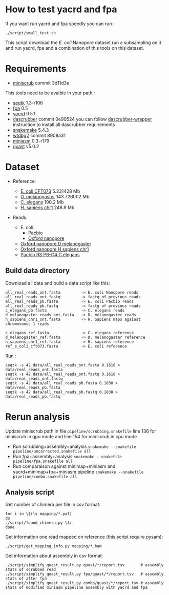 # How to test yacrd and fpa

If you want run yacrd and fpa speedly you can run :

```
./script/small_test.sh
```

This script download the *E. coli* Nanopore dataset run a subsampling on it and run yacrd, fpa and a combination of this tools on this dataset.

# Requirements

- [miniscrub](https://bitbucket.org/berkeleylab/jgi-miniscrub) commit 3d11d3e

This tools need to be avaible in your path :

- [seqtk](https://github.com/lh3/seqtk) 1.3-r106
- [fpa](https://gitlab.inria.fr/pmarijon/fpa) 0.5
- [yacrd](https://gitlab.inria.fr/pmarijon/yacrd) 0.5.1
- [dascrubber](https://github.com/thegenemyers/DASCRUBBER/) commit 0e90524 you can follow [dascrubber-wrapper](https://github.com/rrwick/DASCRUBBER-wrapper) instruction to install all dascrubber requirements
- [snakemake](https://snakemake.readthedocs.io/en/stable/) 5.4.3
- [wtdbg2](https://github.com/ruanjue/wtdbg2) commit 8908a31
- [miniasm](https://github.com/lh3/miniasm) 0.3-r179
- [quast](http://bioinf.spbau.ru/quast) v5.0.2

# Dataset

- Reference:
  * [E. coli CFT073](https://www.uniprot.org/taxonomy/199310)  5.231428 Mb
  * [D. melanogaster](https://www.ncbi.nlm.nih.gov/assembly/GCF_000001215.4) 143.726002 Mb
  * [C. elegans](ftp://ftp.ensembl.org/pub/release-95/fasta/caenorhabditis_elegans/dna/Caenorhabditis_elegans.WBcel235.dna.toplevel.fa.gz) 100.2 Mb
  * [H. sapiens chr1](ftp://ftp.ensembl.org/pub/release-95/fasta/homo_sapiens/dna/Homo_sapiens.GRCh38.dna.chromosome.1.fa.gz) 248.9 Mb
  
- Reads:
  * E. coli:
	+ [Pacbio](https://www.ebi.ac.uk/ena/data/view/SRX5299472)
	+ [Oxford nanopore](https://www.ebi.ac.uk/ena/data/view/SRR8494940)
  * [Oxford nanopore D melanogaster](https://www.ebi.ac.uk/ena/data/view/SRX3676783)
  * [Oxford nanopore H sapiens chr1](http://s3.amazonaws.com/nanopore-human-wgs/chr1.sorted.bam)
  * [Pacbio RS P6-C4 C elegans](http://datasets.pacb.com.s3.amazonaws.com/2014/c_elegans/list.html)

## Build data directory

Download all data and build a data script like this:
```
all_real_reads_ont.fasta         -> E. coli Nanopore reads 
all_real_reads_ont.fastq         -> fastq of previous reads
all_real_reads_pb.fasta          -> E. coli Pacbio reads
all_real_reads_pb.fastq          -> fastq of previous reads
c_elegans_pb.fasta               -> C. elegans reads
d_melanogaster_reads_ont.fasta   -> D. melanogaster reads
h_sapiens_chr1_ont.fasta         -> H. Sapiens maps against chromosomes 1 reads 

c_elegans_ref.fasta              -> C. elegans reference
d_melanogaster_ref.fasta         -> D. melanogaster reference
h_sapiens_chr1_ref.fasta         -> H. sapiens reference
ref_e_coli_cft073.fasta          -> E. coli reference
```

Run :
```
seqtk -s 42 data/all_real_reads_ont.fasta 0.1618 > data/real_reads_ont.fasta
seqtk -s 42 data/all_real_reads_ont.fastq 0.1618 > data/real_reads_ont.fastq
seqtk -s 42 data/all_real_reads_pb.fasta 0.1838 > data/real_reads_pb.fasta
seqtk -s 42 data/all_real_reads_pb.fastq 0.1838 > data/real_reads_pb.fastq
```

# Rerun analysis

Update miniscrub path in file `pipeline/scrubbing.snakefile` line 136 for miniscrub in gpu mode and line 154 for miniscrub in cpu mode

- Run scrubbing+assembly+analysis `snakemake --snakefile pipeline/uncorrected.snakefile all`
- Run fpa+assembly+analysis `snakemake --snakefile pipeline/fpa.snakefile all`
- Run comparaison against minimap+miniasm and yacrd+minimap+fpa+miniasm pipeline `snakemake --snakefile pipeline/combo.snakefile all`

## Analysis script

Get number of chimera per file in csv format:
```
for i in \$(ls mapping/*.paf)
do
./script/found_chimera.py \$i
done
```

Get information one read mapped on reference (this script require pysam): 
```
./script/get_mapping_info.py mapping/*.bam
```

Get information about assembly in csv format:
```
./script/simplify_quast_result.py quast/*/report.tsv       # assembly stats of scrubbed read
./script/simplify_quast_result.py fpa/quast/*/report.tsv   # assembly stats of after fpa
./script/simplify_quast_result.py combo/quast/*/report.tsv # assembly stats of modified miniasm pipeline assembly with yacrd and fpa
```
